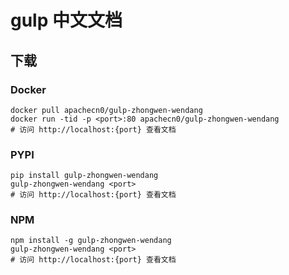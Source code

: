 # gulp 中文文档

## 下载

### Docker

```
docker pull apachecn0/gulp-zhongwen-wendang
docker run -tid -p <port>:80 apachecn0/gulp-zhongwen-wendang
# 访问 http://localhost:{port} 查看文档
```

### PYPI

```
pip install gulp-zhongwen-wendang
gulp-zhongwen-wendang <port>
# 访问 http://localhost:{port} 查看文档
```

### NPM

```
npm install -g gulp-zhongwen-wendang
gulp-zhongwen-wendang <port>
# 访问 http://localhost:{port} 查看文档
```